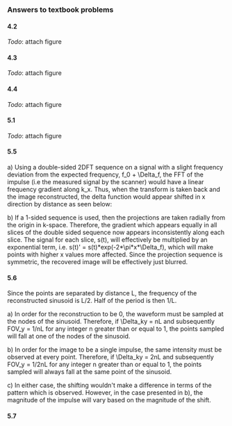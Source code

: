 ### Answers to textbook problems

#### 4.2
*Todo*: attach figure

#### 4.3
*Todo*: attach figure

#### 4.4
*Todo*: attach figure

#### 5.1
*Todo*: attach figure

#### 5.5
a) Using a double-sided 2DFT sequence on a signal with a slight frequency deviation from the expected frequency, f\_0 + \Delta\_f, the FFT of the impulse (i.e the measured signal by the scanner) would have a linear frequency gradient along k\_x. Thus, when the transform is taken back and the image reconstructed, the delta function would appear shifted in x direction by distance as seen below:

b) If a 1-sided sequence is used, then the projections are taken radially from the origin in k-space. Therefore, the gradient which appears equally in all slices of the double sided sequence now appears inconsistently along each slice. The signal for each slice, s(t), will effectively be multiplied by an exponential term, i.e. s(t)' = s(t)\*exp(-2\*\pi\*x\*\Delta\_f), which will make points with higher x values more affected. Since the projection sequence is symmetric, the recovered image will be effectively just blurred.

#### 5.6
Since the points are separated by distance L, the frequency of the reconstructed sinusoid is L/2. Half of the period is then 1/L.

a) In order for the reconstruction to be 0, the waveform must be sampled at the nodes of the sinusoid. Therefore, if \Delta\_ky = nL and subsequently FOV\_y = 1/nL for any integer n greater than or equal to 1, the points sampled will fall at one of the nodes of the sinusoid.

b) In order for the image to be a single impulse, the same intensity must be observed at every point. Therefore, if \Delta\_ky = 2nL and subsequently FOV\_y = 1/2nL for any integer n greater than or equal to 1, the points sampled will always fall at the same point of the sinusoid.

c) In either case, the shifting wouldn't make a difference in terms of the pattern which is observed. However, in the case presented in b), the magnitude of the impulse will vary based on the magnitude of the shift.


#### 5.7

